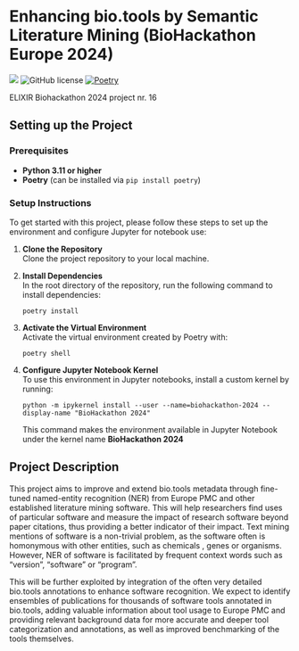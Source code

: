 # Enhancing bio.tools by Semantic Literature Mining (BioHackathon Europe 2024)

![](https://img.shields.io/badge/python-3.11+-blue.svg)
![GitHub license](https://img.shields.io/github/license/bio-tools/biohackathon2024)
[![Poetry](https://img.shields.io/endpoint?url=https://python-poetry.org/badge/v0.json)](https://python-poetry.org/)

ELIXIR Biohackathon 2024 project nr. 16

## Setting up the Project

### Prerequisites

- **Python 3.11 or higher**
- **Poetry** (can be installed via `pip install poetry`)

### Setup Instructions

To get started with this project, please follow these steps to set up the environment and configure Jupyter for notebook use:

1. **Clone the Repository**  
   Clone the project repository to your local machine.

2. **Install Dependencies**  
   In the root directory of the repository, run the following command to install dependencies:

   `poetry install`

3. **Activate the Virtual Environment**  
   Activate the virtual environment created by Poetry with:

   `poetry shell`

4. **Configure Jupyter Notebook Kernel**  
   To use this environment in Jupyter notebooks, install a custom kernel by running:

   `python -m ipykernel install --user --name=biohackathon-2024 --display-name "BioHackathon 2024"`

   This command makes the environment available in Jupyter Notebook under the kernel name **BioHackathon 2024**

## Project Description

This project aims to improve and extend bio.tools metadata through fine-tuned named-entity recognition (NER) from Europe PMC and other established literature mining software. This will help researchers find uses of particular software and measure the impact of research software beyond paper citations, thus providing a better indicator of their impact. Text mining mentions of software is a non-trivial problem, as the software often is homonymous with other entities, such as chemicals , genes or organisms. However, NER of software is facilitated by frequent context words such as “version”, “software” or “program”.

This will be further exploited by integration of the often very detailed bio.tools annotations to enhance software recognition. We expect to identify ensembles of publications for thousands of software tools annotated in bio.tools, adding valuable information about tool usage to Europe PMC and providing relevant background data for more accurate and deeper tool categorization and annotations, as well as improved benchmarking of the tools themselves.
